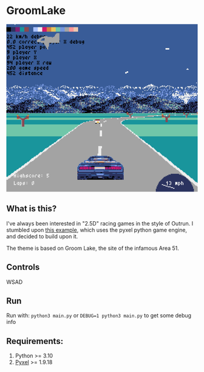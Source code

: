 # GroomLake
![screenshot](https://github.com/richstokes/GroomLake/blob/main/assets/screenshot.png?raw=true)



## What is this?

I've always been interested in "2.5D" racing games in the style of Outrun. I stumbled upon [this example](https://github.com/ChazyChazZz/PyxelRoadDemo), which uses the pyxel python game engine, and decided to build upon it.

The theme is based on Groom Lake, the site of the infamous Area 51. 

## Controls
WSAD

## Run

Run with:
`python3 main.py`
or
`DEBUG=1 python3 main.py` to get some debug info

## Requirements:
1. Python >= 3.10
2. [Pyxel](https://github.com/kitao/pyxel) >= 1.9.18
